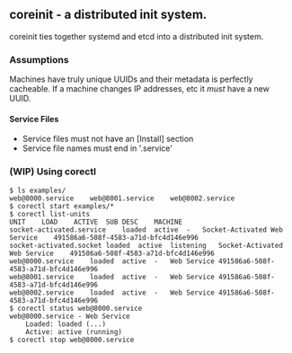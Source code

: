 ## coreinit - a distributed init system.

coreinit ties together systemd and etcd into a distributed init system.

### Assumptions

Machines have truly unique UUIDs and their metadata is perfectly cacheable.
If a machine changes IP addresses, etc it *must* have a new UUID.

#### Service Files
* Service files must not have an [Install] section
* Service file names must end in '.service'

### (WIP) Using corectl
```
$ ls examples/
web@8000.service	web@8001.service	web@8002.service
$ corectl start examples/*
$ corectl list-units
UNIT	LOAD	ACTIVE	SUB	DESC	MACHINE
socket-activated.service	loaded	active	-	Socket-Activated Web Service	491586a6-508f-4583-a71d-bfc4d146e996
socket-activated.socket	loaded	active	listening	Socket-Activated Web Service	491586a6-508f-4583-a71d-bfc4d146e996
web@8000.service	loaded	active	-	Web Service	491586a6-508f-4583-a71d-bfc4d146e996
web@8001.service	loaded	active	-	Web Service	491586a6-508f-4583-a71d-bfc4d146e996
web@8002.service	loaded	active	-	Web Service	491586a6-508f-4583-a71d-bfc4d146e996
$ corectl status web@8000.service
web@8000.service - Web Service
	Loaded: loaded (...)
	Active: active (running)
$ corectl stop web@8000.service
```

